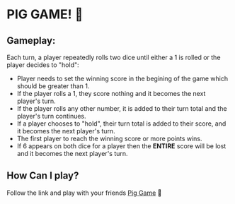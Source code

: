 # PIG GAME! :pig:

## Gameplay:

Each turn, a player repeatedly rolls two dice until either a 1 is rolled or the player decides to "hold":

* Player needs to set the winning score in the begining of the game which should be greater than 1.
* If the player rolls a 1, they score nothing and it becomes the next player's turn.
* If the player rolls any other number, it is added to their turn total and the player's turn continues.
* If a player chooses to "hold", their turn total is added to their score, and it becomes the next player's turn.
* The first player to reach the winning score or more points wins.
* If  6 appears on both dice for a player then the **ENTIRE** score will be lost and it becomes the next player's turn.

## How Can I play?

Follow the link and play with your friends [Pig Game](https://shreeyag11.github.io/pig-game/) :pig:
